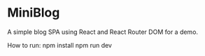 # MiniBlog

A simple blog SPA using React and React Router DOM for a demo.

How to run:
npm install
npm run dev

